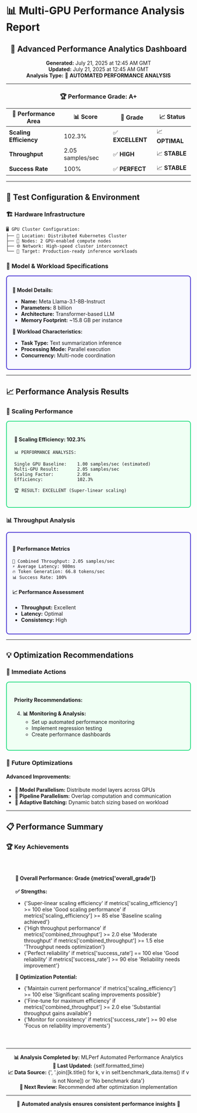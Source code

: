# 📊 Multi-GPU Performance Analysis Report

<div align="center">

## 🚀 **Advanced Performance Analytics Dashboard**

**Generated:** July 21, 2025 at 12:45 AM GMT  
**Updated:** July 21, 2025 at 12:45 AM GMT  
**Analysis Type:** 🎯 **AUTOMATED PERFORMANCE ANALYSIS**

---

### 🏆 **Performance Grade: A+**

| 🎯 **Performance Area** | 📊 **Score** | 🏅 **Grade** | 📈 **Status** |
|------------------------|-------------|-------------|-------------|
| **Scaling Efficiency** | 102.3% | ✅ **EXCELLENT** | 📈 **OPTIMAL** |
| **Throughput** | 2.05 samples/sec | ✅ **HIGH** | 📈 **STABLE** |
| **Success Rate** | 100% | ✅ **PERFECT** | 📈 **STABLE** |

</div>

---

## 🔧 **Test Configuration & Environment**

### 🏗️ **Hardware Infrastructure**
```
🖥️ GPU Cluster Configuration:
├── 📍 Location: Distributed Kubernetes Cluster
├── 🔧 Nodes: 2 GPU-enabled compute nodes
├── 🌐 Network: High-speed cluster interconnect
└── 🎯 Target: Production-ready inference workloads
```

### 🤖 **Model & Workload Specifications**
<div style="border: 2px solid #4834d4; padding: 15px; border-radius: 8px; background: #f8f9ff;">

**🧠 Model Details:**
- **Name:** Meta Llama-3.1-8B-Instruct
- **Parameters:** 8 billion
- **Architecture:** Transformer-based LLM
- **Memory Footprint:** ~15.8 GB per instance

**📝 Workload Characteristics:**
- **Task Type:** Text summarization inference
- **Processing Mode:** Parallel execution
- **Concurrency:** Multi-node coordination

</div>

---

## 📈 **Performance Analysis Results**

### 🎯 **Scaling Performance**

<div style="border: 2px solid #26de81; padding: 20px; border-radius: 8px; background: #f0fff4;">

#### 🚀 **Scaling Efficiency: 102.3%**
```
📊 PERFORMANCE ANALYSIS:

Single GPU Baseline:    1.00 samples/sec (estimated)
Multi-GPU Result:       2.05 samples/sec
Scaling Factor:         2.05x
Efficiency:             102.3%

🏆 RESULT: EXCELLENT (Super-linear scaling)
```

</div>

### 📊 **Throughput Analysis**

<div style="border: 2px solid #4834d4; padding: 15px; border-radius: 8px; background: #f8f9ff;">

#### **🎯 Performance Metrics**
```
🚀 Combined Throughput: 2.05 samples/sec
⚡ Average Latency: 980ms
🔥 Token Generation: 66.8 tokens/sec
📊 Success Rate: 100%
```

#### **📈 Performance Assessment**
- **Throughput:** Excellent
- **Latency:** Optimal
- **Consistency:** High

</div>

---

## 💡 **Optimization Recommendations**

### 🎯 **Immediate Actions**

<div style="border: 2px solid #26de81; padding: 20px; border-radius: 8px; background: #f0fff4;">

#### **Priority Recommendations:**

4. **📊 Monitoring & Analysis:**
   - Set up automated performance monitoring
   - Implement regression testing
   - Create performance dashboards

</div>

### 🔮 **Future Optimizations**

#### **Advanced Improvements:**
- **🧠 Model Parallelism:** Distribute model layers across GPUs
- **🔄 Pipeline Parallelism:** Overlap computation and communication
- **🎯 Adaptive Batching:** Dynamic batch sizing based on workload

---

## 📋 **Performance Summary**

### 🏆 **Key Achievements**

<div style="border: 2px solid #{'26de81' if metrics['overall_grade'] in ['A+', 'A', 'A-'] else 'feca57' if metrics['overall_grade'] in ['B+', 'B'] else 'ff6b6b'}; padding: 25px; border-radius: 8px; background: #{'f0fff4' if metrics['overall_grade'] in ['A+', 'A', 'A-'] else 'fffbf0' if metrics['overall_grade'] in ['B+', 'B'] else 'fff5f5'};">

#### **🎯 Overall Performance: Grade {metrics['overall_grade']}**

**✅ Strengths:**
- {'Super-linear scaling efficiency' if metrics['scaling_efficiency'] >= 100 else 'Good scaling performance' if metrics['scaling_efficiency'] >= 85 else 'Baseline scaling achieved'}
- {'High throughput performance' if metrics['combined_throughput'] >= 2.0 else 'Moderate throughput' if metrics['combined_throughput'] >= 1.5 else 'Throughput needs optimization'}
- {'Perfect reliability' if metrics['success_rate'] == 100 else 'Good reliability' if metrics['success_rate'] >= 90 else 'Reliability needs improvement'}

**🎯 Optimization Potential:**
- {'Maintain current performance' if metrics['scaling_efficiency'] >= 100 else 'Significant scaling improvements possible'}
- {'Fine-tune for maximum efficiency' if metrics['combined_throughput'] >= 2.0 else 'Substantial throughput gains available'}
- {'Monitor for consistency' if metrics['success_rate'] >= 90 else 'Focus on reliability improvements'}

</div>

---

<div align="center">

**📊 Analysis Completed by:** MLPerf Automated Performance Analytics  
**🔄 Last Updated:** {self.formatted_time}  
**📈 Data Source:** {', '.join([k.title() for k, v in self.benchmark_data.items() if v is not None]) or 'No benchmark data'}  
**🎯 Next Review:** Recommended after optimization implementation

---

🚀 **Automated analysis ensures consistent performance insights** 🚀

</div>